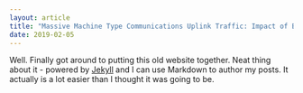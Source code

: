 ```yaml
---
layout: article
title: "Massive Machine Type Communications Uplink Traffic: Impact of Beamforming at the Base Station"
date: 2019-02-05
---
```


Well. Finally got around to putting this old website together. Neat thing about it - powered by [Jekyll](http://jekyllrb.com) and I can use Markdown to author my posts. It actually is a lot easier than I thought it was going to be.

